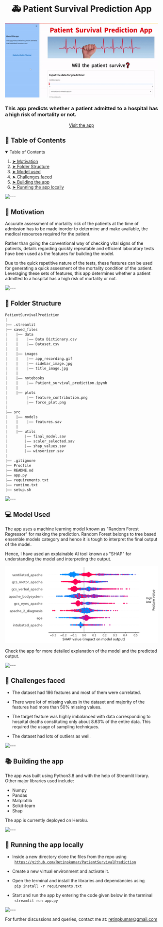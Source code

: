  <h1 align='center'> 🚑 Patient Survival Prediction App </h1>

<div align='center'>
<img src="https://github.com/Retinpkumar/PatientSurvivalPrediction/blob/main/saved_files/images/app_recording.gif">
</div>

<h3 align='justify'> This app predicts whether a patient admitted to a hospital has a high risk of mortality or not. </h3>

<div align='center'>
<a href="https://patient-survival-prediction.herokuapp.com/" align='center'> Visit the app </a>
</div>
 
<h2> 📖 Table of Contents </h2>
<details open="open">
  <summary>Table of Contents</summary>
  <ol>
    <li><a href="#motivation"> ➤ Motivation </a></li>
    <li><a href="#structure"> ➤ Folder Structure </a></li>
    <li><a href="#model_used"> ➤ Model used </a></li>
    <li><a href="#challenges"> ➤ Challenges faced </a></li>
    <li><a href="#build"> ➤ Building the app </a></li>
    <li><a href="#run"> ➤ Running the app locally </a></li>
    
  </ol>
</details>

![---](https://raw.githubusercontent.com/andreasbm/readme/master/assets/lines/aqua.png)


<h2 id="motivation" > 🎯 Motivation </h2>

Accurate assessment of mortality risk of the patients at the time of admission has to be made inorder to determine and make available, the medical resources required for the patient.

  Rather than going the conventional way of checking vital signs of the patients, details regarding quickly repeatable and efficient laboratory tests have been used as the features for building the model.  
  
  Due to the quick repetitive nature of the tests, these features can be used for generating a quick assesment of the mortality condition of the patient. Leveraging these sets of features, this app determines whether a patient admitted to a hospital has a high risk of mortality
or not.

![---](https://raw.githubusercontent.com/andreasbm/readme/master/assets/lines/aqua.png)


<h2 id='structure'> 📂 Folder Structure </h2>


```
PatientSurvivalPrediction
|
|—— .streamlit
|—— saved_files
|    |—— data
|    |    |—— Data Dictionary.csv
|    |    |—— Dataset.csv
|    |
|    |—— images
|    |    |—— app_recording.gif
|    |    |—— sidebar_image.jpg
|    |    |—— title_image.jpg
|    |
|    |—— notebooks
|    |    |—— Patient_survival_prediction.ipynb
|    |
|    |—— plots
|         |—— feature_contribution.png
|         |—— force_plot.png
|
|—— src
|    |—— models
|    |    |—— features.sav
|    |
|    |—— utils
|        |—— final_model.sav
|        |—— scaler_selected.sav
|        |—— shap_values.sav
|        |—— winsorizer.sav
|
|—— .gitignore
|—— Procfile
|—— README.md
|—— app.py
|—— requirements.txt
|—— runtime.txt
|—— setup.sh
```

![---](https://raw.githubusercontent.com/andreasbm/readme/master/assets/lines/aqua.png)

<h2 id="model_used"> 💻 Model Used </h2>

The app uses a machine learning model known as "Random Forest Regressor" for making the prediction. Random Forest belongs to tree based ensemble models category and hence it is tough to interpret the final output of the model.  

Hence, I have used an explainable AI tool known as "SHAP" for understanding the model and interpreting the output.  

<img src="https://github.com/Retinpkumar/PatientSurvivalPrediction/blob/main/saved_files/plots/feature_contribution.png">

Check the app for more detailed explanation of the model and the predicted output.

![---](https://raw.githubusercontent.com/andreasbm/readme/master/assets/lines/aqua.png)

<h2 id="challenges"> 🧩 Challenges faced </h2>

* The dataset had 186 features and most of them were correlated.  

* There were lot of missing values in the dataset and majority of the features had more than 50% missing values.  

* The target feature was highly imbalanced with data corresponding to hospital deaths constituting only about 8.63% of the entire data. This required the usage of sampling techniques.  

* The dataset had lots of outliers as well.

![---](https://raw.githubusercontent.com/andreasbm/readme/master/assets/lines/aqua.png)

<h2 id="build"> 📚 Building the app </h2>

The app was built using Python3.8 and with the help of Streamlit library.  
Other major libraries used include:
<ul>
  <li>Numpy</li> 
  <li>Pandas</li>
  <li>Matplotlib</li>
  <li>Scikit-learn</li>
  <li>Shap</li>
</ul>
The app is currently deployed on Heroku.  

![---](https://raw.githubusercontent.com/andreasbm/readme/master/assets/lines/aqua.png)

<h2 id="run"> 💾 Running the app locally </h2>

* Inside a new directory clone the files from the repo using  
<code> https://github.com/Retinpkumar/PatientSurvivalPrediction</code>  

* Create a new virtual environment and activate it.

* Open the terminal and install the libraries and dependancies using  
<code> pip install -r requirements.txt </code>  

* Start and run the app by entering the code given below in the terminal  
<code> streamlit run app.py </code>

![---](https://raw.githubusercontent.com/andreasbm/readme/master/assets/lines/aqua.png)

For further discussions and queries, contact me at: retinpkumar@gmail.com
